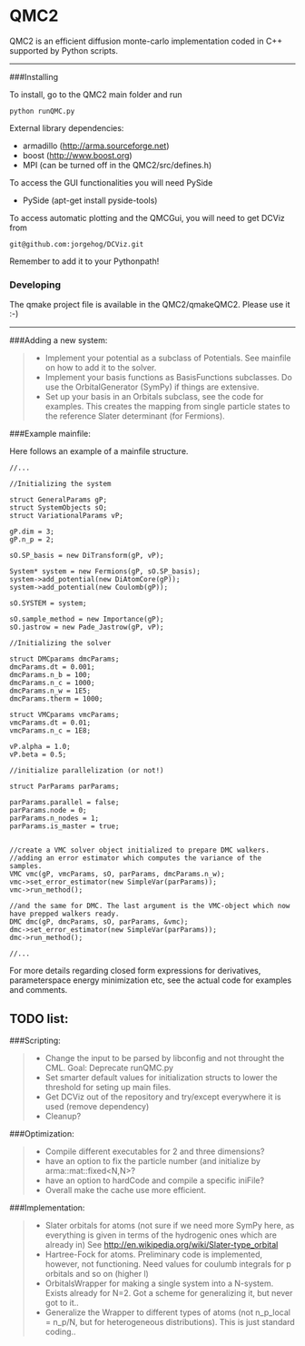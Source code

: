 QMC2
==================
QMC2 is an efficient diffusion monte-carlo implementation coded in C++ supported by Python scripts.

-----------------------

###Installing

To install, go to the QMC2 main folder and run

```
python runQMC.py
```

External library dependencies:

 - armadillo (http://arma.sourceforge.net)
 - boost (http://www.boost.org)
 - MPI (can be turned off in the QMC2/src/defines.h)

To access the GUI functionalities you will need PySide
 - PySide (apt-get install pyside-tools)

To access automatic plotting and the QMCGui, you will need to get DCViz from

```
git@github.com:jorgehog/DCViz.git
```

Remember to add it to your Pythonpath!


### Developing

The qmake project file is available in the QMC2/qmakeQMC2. Please use it :-)

----------------------------

###Adding a new system:
> - Implement your potential as a subclass of Potentials. See mainfile on how to add it to the solver.
> - Implement your basis functions as BasisFunctions subclasses. Do use the OrbitalGenerator (SymPy) if things are extensive.
> - Set up your basis in an Orbitals subclass, see the code for examples. This creates the mapping from single particle states to the reference Slater determinant (for Fermions).

###Example mainfile:

Here follows an example of a mainfile structure.

```
//...

//Initializing the system

struct GeneralParams gP;
struct SystemObjects sO;
struct VariationalParams vP;

gP.dim = 3;
gP.n_p = 2;

sO.SP_basis = new DiTransform(gP, vP);

System* system = new Fermions(gP, sO.SP_basis);
system->add_potential(new DiAtomCore(gP));
system->add_potential(new Coulomb(gP));

sO.SYSTEM = system;

sO.sample_method = new Importance(gP);
sO.jastrow = new Pade_Jastrow(gP, vP);

//Initializing the solver

struct DMCparams dmcParams;
dmcParams.dt = 0.001;
dmcParams.n_b = 100;
dmcParams.n_c = 1000;
dmcParams.n_w = 1E5;
dmcParams.therm = 1000;

struct VMCparams vmcParams;
vmcParams.dt = 0.01;
vmcParams.n_c = 1E8;

vP.alpha = 1.0;
vP.beta = 0.5;

//initialize parallelization (or not!)

struct ParParams parParams;

parParams.parallel = false;
parParams.node = 0;
parParams.n_nodes = 1;
parParams.is_master = true;


//create a VMC solver object initialized to prepare DMC walkers.
//adding an error estimator which computes the variance of the samples.
VMC vmc(gP, vmcParams, sO, parParams, dmcParams.n_w);
vmc->set_error_estimator(new SimpleVar(parParams));
vmc->run_method();

//and the same for DMC. The last argument is the VMC-object which now have prepped walkers ready.
DMC dmc(gP, dmcParams, sO, parParams, &vmc);
dmc->set_error_estimator(new SimpleVar(parParams));
dmc->run_method();

//...

```

For more details regarding closed form expressions for derivatives, parameterspace energy minimization etc, see the actual code for examples and comments.



TODO list:
-------------

###Scripting:
> - Change the input to be parsed by libconfig and not throught the CML. Goal: Deprecate runQMC.py
> - Set smarter default values for initialization structs to lower the threshold for seting up main files.
> - Get DCViz out of the repository and try/except everywhere it is used (remove dependency)
> - Cleanup?


###Optimization:
> - Compile different executables for 2 and three dimensions?
> - have an option to fix the particle number (and initialize by arma::mat::fixed<N,N>?
> - have an option to hardCode and compile a specific iniFile?
> - Overall make the cache use more efficient.

###Implementation:
> - Slater orbitals for atoms (not sure if we need more SymPy here, as everything is given in terms of the hydrogenic ones which are already in)
>See http://en.wikipedia.org/wiki/Slater-type_orbital
> - Hartree-Fock for atoms. Preliminary code is implemented, however, not functioning. Need values for coulumb integrals for p orbitals and so on (higher l)
> - OrbitalsWrapper for making a single system into a N-system. Exists already for N=2. Got a scheme for generalizing it, but never got to it..
> - Generalize the Wrapper to different types of atoms (not n_p_local = n_p/N, but for heterogeneous distributions). This is just standard coding..

